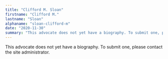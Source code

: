 ```yaml
---
title: "Clifford M. Sloan"
firstname: "Clifford M."
lastname: "Sloan"
alphaname: "sloan-clifford-m"
date: "2020-11-30"
summary: "This advocate does not yet have a biography. To submit one, please contact the site administrator."
---
```

This advocate does not yet have a biography. To submit one, please contact the site administrator.

